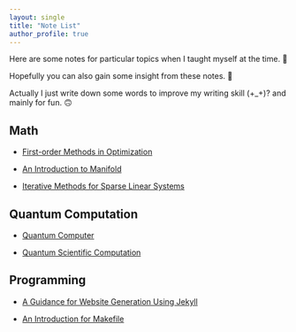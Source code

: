 ```yaml
---
layout: single
title: "Note List"
author_profile: true
---
```


Here are some notes for particular topics when I taught myself at the time. 🙂

Hopefully you can also gain some insight from these notes. 🤠 

Actually I just write down some words to improve my writing skill (+_+)? and
mainly for fun. 🙃

## Math

- [First-order Methods in Optimization](./first_order_methods_in_optimization)

<!-- - A new attempt for the note link [link]({{ site.url | append: "/note/method" }}) -->

- [An Introduction to Manifold](./an_introduction_to_manifold)

- [Iterative Methods for Sparse Linear Systems](./iterative_methods_for_sparse_linear_system)

## Quantum Computation

- [Quantum Computer](./quantum_computer)

- [Quantum Scientific Computation](./quantum_scientific_computation)

## Programming

- [A Guidance for Website Generation Using Jekyll](./intro_website_build)

- [An Introduction for Makefile](./makefile.md)
